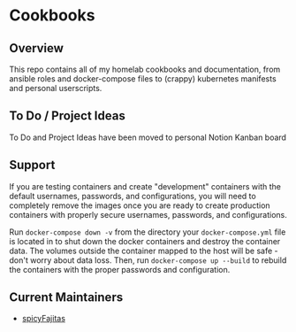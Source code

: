 # Cookbooks

## Overview

This repo contains all of my homelab cookbooks and documentation, from ansible roles and docker-compose files to (crappy) kubernetes manifests and personal userscripts.

## To Do / Project Ideas

To Do and Project Ideas have been moved to personal Notion Kanban board

## Support

If you are testing containers and create "development" containers with the default usernames, passwords, and configurations, you will need to completely remove the images once you are ready to create production containers with properly secure usernames, passwords, and configurations.

Run `docker-compose down -v` from the directory your `docker-compose.yml` file is located in to shut down the docker containers and destroy the container data. The volumes outside the container mapped to the host will be safe - don't worry about data loss. Then, run `docker-compose up --build` to rebuild the containers with the proper passwords and configuration.

## Current Maintainers

- [spicyFajitas](https://github.com/spicyFajitas)
